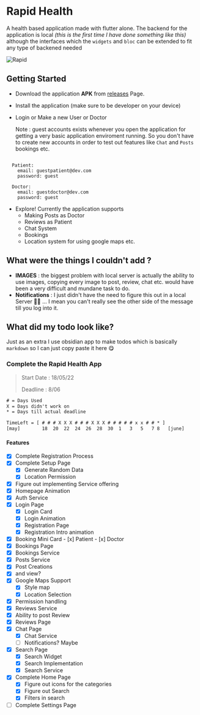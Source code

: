 # Rapid Health

A health based application made with flutter alone. The backend for the application is local *(this is the first time I have done something like this)* although the interfaces which the `widgets` and `bloc` can be extended to fit any type of backened needed

![Rapid](https://user-images.githubusercontent.com/27860105/172438226-0e123646-f97e-4adf-851f-810919cf9188.png)

## Getting Started
- Download the application **APK** from [releases](https://github.com/Sid911/rapid-health/releases) Page.
- Install the application (make sure to be developer on your device)
- Login or Make a new User or Doctor

  Note : guest accounts exists whenever you open the application for getting a very basic application enviroment running.
  So you don't have to create new accounts in order to test out features like `Chat` and `Posts` bookings etc.
```
  
  Patient:
    email: guestpatient@dev.com
    password: guest
  
  Doctor:
    email: guestdoctor@dev.com
    password: guest
```
- Explore! Currently the application supports 
  - Making Posts as Doctor
  - Reviews as Patient
  - Chat System
  - Bookings
  - Location system for using google maps etc.
## What were the things I couldn't add ?
- **IMAGES** : the biggest problem with local server is actually the ability to use images, copying every image to post, review, chat etc. would have been a very difficult and mundane task to do.
- **Notifications** : I just didn't have the need to figure this out in a local Server 🤷‍♂️ ... I mean you can't really see the other side of the message till you log into it.

## What did my todo look like?
Just as an extra I use obsidian app to make todos which is basically `markdown` so I can just copy paste it here 😋

### Complete the Rapid Health App

  > Start Date : 18/05/22
  > 
  > Deadline : 8/06

  ```txt
  # = Days Used
  X = Days didn't work on
  * = Days till actual deadline 

  TimeLeft = [ # # # X X X # # # X X X # # # # # x x # # * ]
  [may]        18  20  22  24  26  28  30  1   3   5   7 8   [june]
  ```

  #### Features
  - [x] Complete Registration Process
  - [x] Complete Setup Page
    - [x] Generate Random Data
    - [x] Location Permission
  - [x] Figure out implementing Service offering
  - [x] Homepage Animation
  - [x] Auth Service
  - [x] Login Page
    - [x] Login Card
    - [x] Login Animation
    - [x] Registration Page
    - [x] Registration Intro animation
  - [x]  Booking Mini Card
    - [x] Patient
    - [x] Doctor
  - [x] Bookings Page
  - [x]  Bookings Service
  - [x] Posts Service
  - [x] Post Creations 
  - [x] and view?
  - [x] Google Maps Support
    - [x]  Style map
    - [x] Location Selection
  - [x] Permission handling 
  - [x] Reviews Service
  - [x] Ability to post Review
  - [x] Reviews Page
  - [x] Chat Page
    - [x]  Chat Service
    - [ ] Notifications? Maybe
  - [x] Search Page
    - [x] Search Widget
    - [x] Search Implementation
    - [x] Search Service
  - [x] Complete Home Page 
    - [x] Figure out icons for the categories
    - [x] Figure out Search
    - [x] Filters in search
  - [ ] Complete Settings Page
